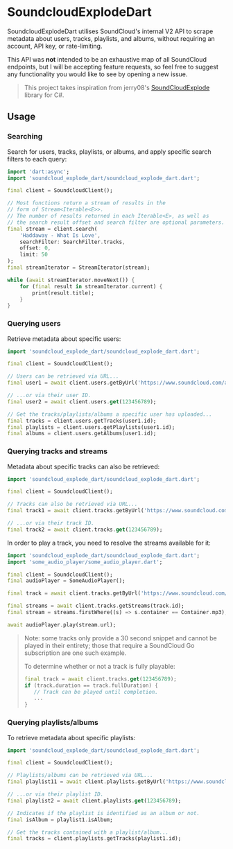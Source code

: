 # SoundcloudExplodeDart

SoundcloudExplodeDart utilises SoundCloud's internal V2 API to scrape metadata about users, tracks, playlists, and albums, without requiring an account, API key, or rate-limiting.

This API was **not** intended to be an exhaustive map of all SoundCloud endpoints, but I will be accepting feature requests, so feel free to suggest any functionality you would like to see by opening a new issue.

> This project takes inspiration from jerry08's [SoundCloudExplode](https://github.com/jerry08/SoundCloudExplode) library for C#.

## Usage

### Searching

Search for users, tracks, playlists, or albums, and apply specific search filters to each query:

```dart
import 'dart:async';
import 'soundcloud_explode_dart/soundcloud_explode_dart.dart';

final client = SoundcloudClient();

// Most functions return a stream of results in the
// form of Stream<Iterable<E>>.
// The number of results returned in each Iterable<E>, as well as
// the search result offset and search filter are optional parameters.
final stream = client.search(
    'Haddaway - What Is Love',
    searchFilter: SearchFilter.tracks,
    offset: 0,
    limit: 50
);
final streamIterator = StreamIterator(stream);

while (await streamIterator.moveNext()) {
    for (final result in streamIterator.current) {
        print(result.title);
    }
}
```

### Querying users

Retrieve metadata about specific users:

```dart
import 'soundcloud_explode_dart/soundcloud_explode_dart.dart';

final client = SoundcloudClient();

// Users can be retrieved via URL...
final user1 = await client.users.getByUrl('https://www.soundcloud.com/a-user');

// ...or via their user ID.
final user2 = await client.users.get(123456789);

// Get the tracks/playlists/albums a specific user has uploaded...
final tracks = client.users.getTracks(user1.id);
final playlists = client.users.getPlaylists(user1.id);
final albums = client.users.getAlbums(user1.id);
```

### Querying tracks and streams

Metadata about specific tracks can also be retrieved:

```dart
import 'soundcloud_explode_dart/soundcloud_explode_dart.dart';

final client = SoundcloudClient();

// Tracks can also be retrieved via URL...
final track1 = await client.tracks.getByUrl('https://www.soundcloud.com/a-user/a-track');

// ...or via their track ID.
final track2 = await client.tracks.get(123456789);
```

In order to play a track, you need to resolve the streams available for it:

```dart
import 'soundcloud_explode_dart/soundcloud_explode_dart.dart';
import 'some_audio_player/some_audio_player.dart';

final client = SoundcloudClient();
final audioPlayer = SomeAudioPlayer();

final track = await client.tracks.getByUrl('https://www.soundcloud.com/a-user/a-track');

final streams = await client.tracks.getStreams(track.id);
final stream = streams.firstWhere((s) => s.container == Container.mp3);

await audioPlayer.play(stream.url);
```

> Note: some tracks only provide a 30 second snippet and cannot be played in their entirety; those that require a SoundCloud Go subscription are one such example.
>
> To determine whether or not a track is fully playable:
>
> ```dart
> final track = await client.tracks.get(123456789);
> if (track.duration == track.fullDuration) {
>    // Track can be played until completion.
>    ...
> }
> ```

### Querying playlists/albums

To retrieve metadata about specific playlists:

```dart
import 'soundcloud_explode_dart/soundcloud_explode_dart.dart';

final client = SoundcloudClient();

// Playlists/albums can be retrieved via URL...
final playlist11 = await client.playlists.getByUrl('https://www.soundcloud.com/a-user/sets/a-playlist-or-album');

// ...or via their playlist ID.
final playlist2 = await client.playlists.get(123456789);

// Indicates if the playlist is identified as an album or not.
final isAlbum = playlist1.isAlbum;

// Get the tracks contained with a playlist/album...
final tracks = client.playlists.getTracks(playlist1.id);
```
